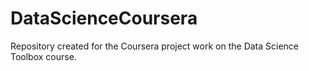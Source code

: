 # DataScienceCoursera
Repository created for the Coursera project work on the Data Science Toolbox course.
